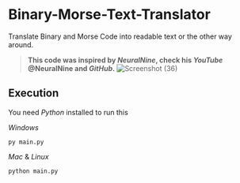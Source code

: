 # Binary-Morse-Text-Translator
Translate Binary and Morse Code into readable text or the other way around.
> **This code was inspired by _NeuralNine_, check his _YouTube_ @NeuralNine and _GitHub_.**
![Screenshot (36)](https://user-images.githubusercontent.com/109166734/213897157-2a88d437-319d-4659-8376-f730a205f7ad.png)

## Execution
You need _Python_ installed to run this

_Windows_
```
py main.py
```
_Mac_ & _Linux_
```
python main.py
```
